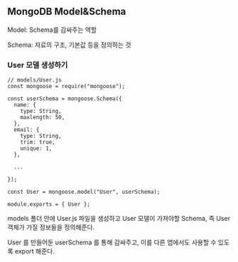 ## MongoDB Model&Schema

Model: Schema를 감싸주는 역할

Schema: 자료의 구조, 기본값 등을 정의하는 것

### User 모델 생성하기

```
// models/User.js
const mongoose = require("mongoose");

const userSchema = mongoose.Schema({
  name: {
    type: String,
    maxlength: 50,
  },
  email: {
    type: String,
    trim: true,
    unique: 1,
  },
  
  ...

});

const User = mongoose.model("User", userSchema);

module.exports = { User };
```

models 폴더 안에 User.js 파일을 생성하고 User 모델이 가져야할 Schema, 즉 User 객체가 가질 정보들을 정의해준다.

User 를 만들어둔 userSchema 를 통해 감싸주고, 이를 다른 앱에서도 사용할 수 있도록 export 해준다.